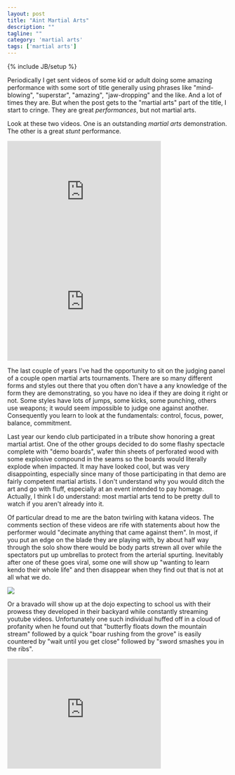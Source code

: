 ```yaml
---
layout: post
title: "Aint Martial Arts"
description: ""
tagline: ""
category: 'martial arts'
tags: ['martial arts']
---
```

{% include JB/setup %}


Periodically I get sent videos of some kid or adult doing some amazing performance with some sort
of title generally using phrases like "mind-blowing", "superstar", "amazing", "jaw-dropping" and the like.
And a lot of times they are.  But when the post gets to the "martial arts" part of the title, I start to
cringe.  They are great _performances_, but not martial arts.

Look at these two videos.  One is an outstanding _martial arts_ demonstration.  The other is a great _stunt_
performance.

<div class="container">
  <div class="row">
    <div class="col-md-4">
      <iframe width="350" height="250" src="https://www.youtube.com/embed/65QCHZDXKmA" frameborder="0" allowfullscreen></iframe>
    </div>
    <div class="col-md-4 video-box">
      <iframe width="350" height="250" src="https://www.youtube.com/embed/STwk4z257iU" frameborder="0" allowfullscreen></iframe>
    </div>
  </div>
</div>


The last couple of years I've had the opportunity to sit on the judging panel of a couple open martial arts tournaments.
There are so many different forms and styles out there that you often don't have a any knowledge of the form they are demonstrating,
so you have no idea if they are doing it right or not.  Some styles have lots of jumps, some kicks, some punching, others use
weapons; it would seem impossible to judge one against another.  Consequently you learn to look at the fundamentals:
control, focus, power, balance, commitment.

Last year our kendo club participated in a tribute show honoring a great martial artist.  One of the other groups decided to do
some flashy spectacle complete with "demo boards", wafer thin sheets of perforated wood with some explosive compound in the seams
so the boards would literally explode when impacted.  It may have looked cool, but was very disappointing, especially since many of
those participating in that demo are fairly competent martial artists.  I don't understand why you would ditch the art and go with
fluff, especially at an event intended to pay homage.  Actually, I think I do understand: most martial arts tend to be pretty dull
to watch if you aren't already into it.

Of particular dread to me are the baton twirling with katana videos.  The comments section of these videos are rife with statements
about how the performer would "decimate anything that came against them".  In most, if you put an edge on the blade they are playing
with, by about half way through the solo show there would be body parts strewn all over while the spectators put up umbrellas to
protect from the arterial spurting. Inevitably after one of these goes viral, some one will show up "wanting to learn kendo their whole
life" and then disappear when they find out that is not at all what we do.

<div class="row">
  <div class="thumb">
    <a href="{{ ASSET_PATH }}images/kendo_training_comic.jpg"><img src="{{ ASSET_PATH }}images/kendo_training_comic.jpg"/></a>
  </div>
</div>

Or a bravado will show up at the dojo expecting to school us with their prowess they developed in their backyard while constantly
streaming youtube videos.  Unfortunately one such individual huffed off in a cloud of profanity when he found out that
"butterfly floats down the mountain stream" followed by a quick "boar rushing from the grove" is easily countered
by "wait until you get close" followed by "sword smashes you in the ribs".

<div class="row">
  <div class="col-md-4">
    <iframe width="350" height="250" src="https://www.youtube.com/embed/o2VwnBU1-iU" frameborder="0" allowfullscreen></iframe>
  </div>
</div>
